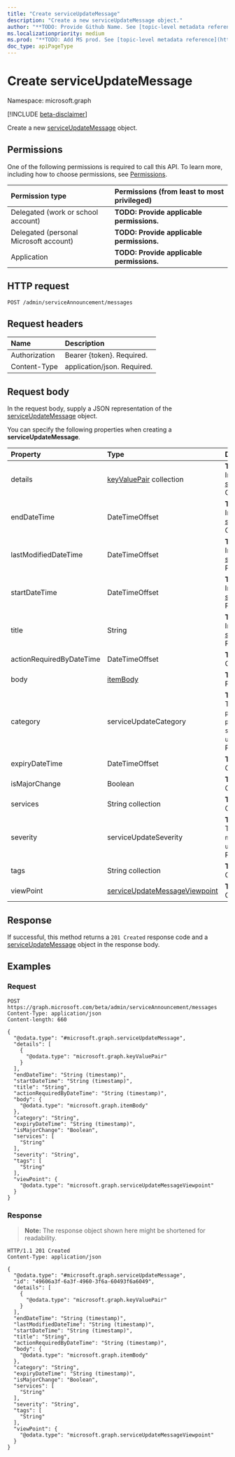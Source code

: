 ```yaml
---
title: "Create serviceUpdateMessage"
description: "Create a new serviceUpdateMessage object."
author: "**TODO: Provide Github Name. See [topic-level metadata reference](https://msgo.azurewebsites.net/add/document/guidelines/metadata.html#topic-level-metadata)**"
ms.localizationpriority: medium
ms.prod: "**TODO: Add MS prod. See [topic-level metadata reference](https://msgo.azurewebsites.net/add/document/guidelines/metadata.html#topic-level-metadata)**"
doc_type: apiPageType
---
```


# Create serviceUpdateMessage
Namespace: microsoft.graph

[!INCLUDE [beta-disclaimer](../../includes/beta-disclaimer.md)]

Create a new [serviceUpdateMessage](../resources/serviceupdatemessage.md) object.

## Permissions
One of the following permissions is required to call this API. To learn more, including how to choose permissions, see [Permissions](/graph/permissions-reference).

|Permission type|Permissions (from least to most privileged)|
|:---|:---|
|Delegated (work or school account)|**TODO: Provide applicable permissions.**|
|Delegated (personal Microsoft account)|**TODO: Provide applicable permissions.**|
|Application|**TODO: Provide applicable permissions.**|

## HTTP request

<!-- {
  "blockType": "ignored"
}
-->
``` http
POST /admin/serviceAnnouncement/messages
```

## Request headers
|Name|Description|
|:---|:---|
|Authorization|Bearer {token}. Required.|
|Content-Type|application/json. Required.|

## Request body
In the request body, supply a JSON representation of the [serviceUpdateMessage](../resources/serviceupdatemessage.md) object.

You can specify the following properties when creating a **serviceUpdateMessage**.

|Property|Type|Description|
|:---|:---|:---|
|details|[keyValuePair](../resources/keyvaluepair.md) collection|**TODO: Add Description** Inherited from [serviceAnnouncementBase](../resources/serviceannouncementbase.md). Optional.|
|endDateTime|DateTimeOffset|**TODO: Add Description** Inherited from [serviceAnnouncementBase](../resources/serviceannouncementbase.md). Optional.|
|lastModifiedDateTime|DateTimeOffset|**TODO: Add Description** Inherited from [serviceAnnouncementBase](../resources/serviceannouncementbase.md). Required.|
|startDateTime|DateTimeOffset|**TODO: Add Description** Inherited from [serviceAnnouncementBase](../resources/serviceannouncementbase.md). Required.|
|title|String|**TODO: Add Description** Inherited from [serviceAnnouncementBase](../resources/serviceannouncementbase.md). Required.|
|actionRequiredByDateTime|DateTimeOffset|**TODO: Add Description** Optional.|
|body|[itemBody](../resources/itembody.md)|**TODO: Add Description** Required.|
|category|serviceUpdateCategory|**TODO: Add Description**. The possible values are: `preventOrFixIssue`, `planForChange`, `stayInformed`, `unknownFutureValue`. Required.|
|expiryDateTime|DateTimeOffset|**TODO: Add Description** Optional.|
|isMajorChange|Boolean|**TODO: Add Description** Optional.|
|services|String collection|**TODO: Add Description** Optional.|
|severity|serviceUpdateSeverity|**TODO: Add Description**. The possible values are: `normal`, `high`, `critical`, `unknownFutureValue`. Required.|
|tags|String collection|**TODO: Add Description** Optional.|
|viewPoint|[serviceUpdateMessageViewpoint](../resources/serviceupdatemessageviewpoint.md)|**TODO: Add Description** Optional.|



## Response

If successful, this method returns a `201 Created` response code and a [serviceUpdateMessage](../resources/serviceupdatemessage.md) object in the response body.

## Examples

### Request
<!-- {
  "blockType": "request",
  "name": "create_serviceupdatemessage_from_"
}
-->
``` http
POST https://graph.microsoft.com/beta/admin/serviceAnnouncement/messages
Content-Type: application/json
Content-length: 660

{
  "@odata.type": "#microsoft.graph.serviceUpdateMessage",
  "details": [
    {
      "@odata.type": "microsoft.graph.keyValuePair"
    }
  ],
  "endDateTime": "String (timestamp)",
  "startDateTime": "String (timestamp)",
  "title": "String",
  "actionRequiredByDateTime": "String (timestamp)",
  "body": {
    "@odata.type": "microsoft.graph.itemBody"
  },
  "category": "String",
  "expiryDateTime": "String (timestamp)",
  "isMajorChange": "Boolean",
  "services": [
    "String"
  ],
  "severity": "String",
  "tags": [
    "String"
  ],
  "viewPoint": {
    "@odata.type": "microsoft.graph.serviceUpdateMessageViewpoint"
  }
}
```


### Response
>**Note:** The response object shown here might be shortened for readability.
<!-- {
  "blockType": "response",
  "truncated": true,
  "@odata.type": "microsoft.graph.serviceUpdateMessage"
}
-->
``` http
HTTP/1.1 201 Created
Content-Type: application/json

{
  "@odata.type": "#microsoft.graph.serviceUpdateMessage",
  "id": "49606a3f-6a3f-4960-3f6a-60493f6a6049",
  "details": [
    {
      "@odata.type": "microsoft.graph.keyValuePair"
    }
  ],
  "endDateTime": "String (timestamp)",
  "lastModifiedDateTime": "String (timestamp)",
  "startDateTime": "String (timestamp)",
  "title": "String",
  "actionRequiredByDateTime": "String (timestamp)",
  "body": {
    "@odata.type": "microsoft.graph.itemBody"
  },
  "category": "String",
  "expiryDateTime": "String (timestamp)",
  "isMajorChange": "Boolean",
  "services": [
    "String"
  ],
  "severity": "String",
  "tags": [
    "String"
  ],
  "viewPoint": {
    "@odata.type": "microsoft.graph.serviceUpdateMessageViewpoint"
  }
}
```


